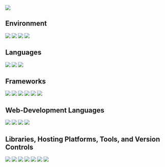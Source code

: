 ![](https://img.shields.io/badge/GitHub-sapg--dev-181717?style=flat&logo=github&logoColor=white)


## Environment
![](https://img.shields.io/badge/OS-Windows-informational?style=flat&logo=windows&logoColor=white&color=2bbc8a)
![](https://img.shields.io/badge/Editor-VSCode-informational?style=flat&logo=visual-studio-code&logoColor=white&color=007ACC)
![](https://img.shields.io/badge/Editor-Eclipse-2C2255?style=flat&logo=eclipse&logoColor=white)
![](https://img.shields.io/badge/Editor-PyCharm-21D789?style=flat&logo=pycharm&logoColor=white)

## Languages

![](https://img.shields.io/badge/Code-Python-informational?style=flat&logo=python&logoColor=yellow&color=blue)
![](https://img.shields.io/badge/Code-Java-informational?style=flat&logo=openjdk&logoColor=yellow&color=yellow)
![](https://img.shields.io/badge/Code-JavaScript-F7DF1E?style=flat&logo=javascript&logoColor=yellow)

## Frameworks

![](https://img.shields.io/badge/Framework-Flask-informational?style=flat&logo=flask&logoColor=white&color=000000)
![](https://img.shields.io/badge/Framework-Node.js-339933?style=flat&logo=node.js&logoColor=white)
![](https://img.shields.io/badge/Framework-React-61DAFB?style=flat&logo=react&logoColor=white)
![](https://img.shields.io/badge/Framework-Django-informational?style=flat&logo=django&logoColor=white&color=2bbc8a)
![](https://img.shields.io/badge/Framework-Maven-C71A36?style=flat&logo=apache-maven&logoColor=red)
![](https://img.shields.io/badge/Framework-Gradle-02303A?style=flat&logo=gradle&logoColor=white)



## Web-Development Languages
![](https://img.shields.io/badge/Web-HTML5-E34F26?style=flat&logo=html5&logoColor=white)
![](https://img.shields.io/badge/Web-CSS3-1572B6?style=flat&logo=css3&logoColor=white)
![](https://img.shields.io/badge/Web-Tailwind_CSS-38B2AC?style=flat&logo=tailwind-css&logoColor=white)
![](https://img.shields.io/badge/Web-PHP-777BB4?style=flat&logo=php&logoColor=white)

## Libraries, Hosting Platforms, Tools, and Version Controls
![](https://img.shields.io/badge/Database-MySQL-4479A1?style=flat&logo=mysql&logoColor=white)
![](https://img.shields.io/badge/Library-TensorFlow-FF6F00?style=flat&logo=tensorflow&logoColor=white)
![](https://img.shields.io/badge/Library-Keras-D00000?style=flat&logo=keras&logoColor=white)
![](https://img.shields.io/badge/Hosting-Netlify-informational?style=flat&logo=netlify&logoColor=white&color=00C7B7)
![](https://img.shields.io/badge/Hosting-PythonAnywhere-3776AB?style=flat&logo=python&logoColor=white)
![](https://img.shields.io/badge/Realtime-Pusher-300D4F?style=flat&logo=pusher&logoColor=white)
![](https://img.shields.io/badge/VCS-Git-F05032?style=flat&logo=git&logoColor=white)



